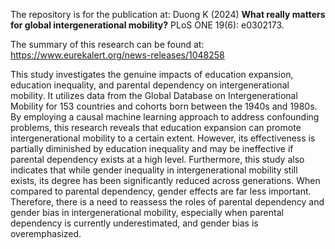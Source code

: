The repository is for the publication at: Duong K (2024) **What really matters for global intergenerational mobility?** PLoS ONE 19(6): e0302173.

The summary of this research can be found at: https://www.eurekalert.org/news-releases/1048258

This study investigates the genuine impacts of education expansion, education inequality, and parental dependency on intergenerational mobility. It utilizes data from the Global Database on Intergenerational Mobility for 153 countries and cohorts born between the 1940s and 1980s. By employing a causal machine learning approach to address confounding problems, this research reveals that education expansion can promote intergenerational mobility to a certain extent. However, its effectiveness is partially diminished by education inequality and may be ineffective if parental dependency exists at a high level. Furthermore, this study also indicates that while gender inequality in intergenerational mobility still exists, its degree has been significantly reduced across generations. When compared to parental dependency, gender effects are far less important. Therefore, there is a need to reassess the roles of parental dependency and gender bias in intergenerational mobility, especially when parental dependency is currently underestimated, and gender bias is overemphasized.
